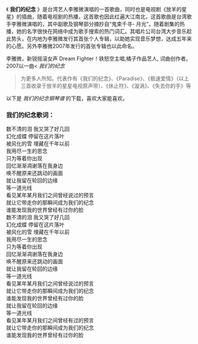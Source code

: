 

《 **我们的纪念**
》是台湾艺人李雅微演唱的一首歌曲，同时也是电视剧《放羊的星星》的插曲，随着电视剧的热播，这首歌也因此红遍大江南北，这首歌曲是台湾歌手李雅微演唱的，其中副歌及钢琴部分摘抄自“鬼束千寻-
月光”。随着剧集的热播，她的名字很快在网络中成为歌手搜索的热门词汇。其唱片公司台湾大步音乐趁此势头，在内地为李雅微发行其首张个人专辑，以助她实现音乐梦想，达成五年来的心愿。另外李雅微2007年发行的首张专辑也以此命名。

李雅微，新锐摇滚女声 Dream Fighter！铁怒空主唱,橘子作品艺人, 词曲创作者。2007以一曲< _我们的纪念_
>为更多人所知。代表作有《我们的纪念》、《Paradise》、《极速爱情》（以上三首收录于放羊的星星电视原声带）、《休止符》、《漩涡》、《失去你的手》等

以下是 _我们的纪念钢琴谱_ 的下载，喜欢大家能喜欢。

### 我们的纪念歌词：

数不清的泪 我又哭了好几回  
幻化成蝶 停留在这片落叶  
被风化的雪 埋藏在千年以前  
我用尽一生的思念  
只为等着你出现  
回忆渐渐凋谢落在我身边  
唤不醒原来还跳动的画面  
就让我留在轮回的边缘  
等一道光线  
看见某年某月我们之间曾经说过的预言  
就让它带走你的那瞬间成为我们的纪念  
谁能发现我的世界曾经有过你的脸  
数不清的泪 我又哭了好几回  
幻化成蝶 停留在这片落叶  
被风化的雪 埋藏在千年以前  
我用尽一生的思念  
只为等着你出现  
回忆渐渐凋谢落在我身边  
唤不醒原来还跳动的画面  
就让我留在轮回的边缘  
等一道光线  
看见某年某月我们之间曾经说过的预言  
就让它带走你的那瞬间成为我们的纪念  
谁能发现我的世界曾经有过你的脸  
就让我留在轮回的边缘  
等一道光线  
看见某年某月我们之间曾经有过的预言  
就让它带走你的那瞬间成为我们的纪念  
谁能发现我的世界曾经有过你的脸

